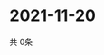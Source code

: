 # 2021-11-20
  共 0条

  <!-- BEGIN -->
  <!-- 最后更新时间Sat Nov 20 2021 07:03:17 GMT+0000 (Coordinated Universal Time) -->
  
  <!-- END -->
  
  